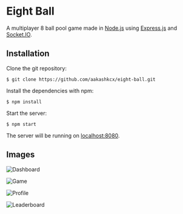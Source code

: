 # Eight Ball

A multiplayer 8 ball pool game made in [Node.js](https://nodejs.org/) using [Express.js](https://expressjs.com/) and [Socket.IO](https://socket.io/).

## Installation

Clone the git repository:

```shell
$ git clone https://github.com/aakashkcx/eight-ball.git
```

Install the dependencies with npm:

```shell
$ npm install
```

Start the server:

```shell
$ npm start
```

The server will be running on [localhost:8080](http://localhost:8080/).

## Images

![Dashboard](https://i.imgur.com/jUVF5VM.png)

![Game](https://i.imgur.com/TuLkajR.png)

![Profile](https://i.imgur.com/Euju0cU.png)

![Leaderboard](https://i.imgur.com/KSHzVNm.png)